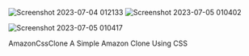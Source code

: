 ![Screenshot 2023-07-04 012133](https://github.com/kritikaVijaysinghRajput/AmazonCssClone/assets/126145278/d3a41078-57e1-43d6-a271-d8e82bed994b)
![Screenshot 2023-07-05 010402](https://github.com/kritikaVijaysinghRajput/AmazonCssClone/assets/126145278/c8c22be8-ac56-437a-a520-63bb6b3996bc)

![Screenshot 2023-07-05 010417](https://github.com/kritikaVijaysinghRajput/AmazonCssClone/assets/126145278/f8188c2c-3968-42af-87a1-a55b06ac35eb)

AmazonCssClone
A Simple Amazon Clone Using CSS
